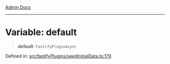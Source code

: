 [Admin Docs](/)

***

# Variable: default

> **default**: `FastifyPluginAsync`

Defined in: [src/fastifyPlugins/seedInitialData.ts:179](https://github.com/Sourya07/talawa-api/blob/ead7a48e0174153214ee7311f8b242ee1c1a12ca/src/fastifyPlugins/seedInitialData.ts#L179)
